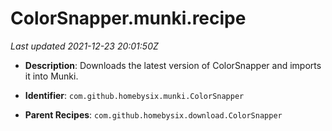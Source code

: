 # ColorSnapper.munki.recipe

_Last updated 2021-12-23 20:01:50Z_

- **Description**: Downloads the latest version of ColorSnapper and imports it into Munki.

- **Identifier**: `com.github.homebysix.munki.ColorSnapper`

- **Parent Recipes**: `com.github.homebysix.download.ColorSnapper`

